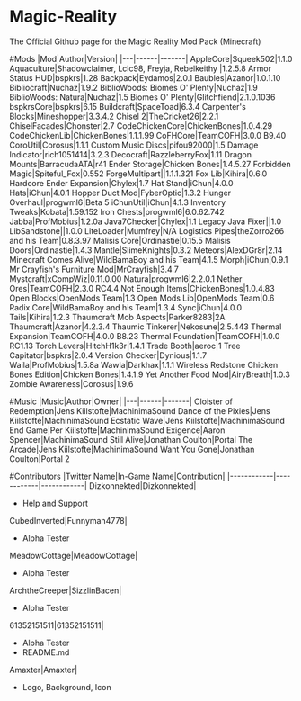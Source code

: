 # Magic-Reality
The Official Github page for the Magic Reality Mod Pack (Minecraft)

#Mods
|Mod|Author|Version|
|---|------|-------|
AppleCore|Squeek502|1.1.0
Aquaculture|Shadowclaimer, Lclc98, Freyja, Rebelkeithy |1.2.5.8
Armor Status HUD|bspkrs|1.28
Backpack|Eydamos|2.0.1
Baubles|Azanor|1.0.1.10
Bibliocraft|Nuchaz|1.9.2
BiblioWoods: Biomes O' Plenty|Nuchaz|1.9
BiblioWoods: Natura|Nuchaz|1.5
Biomes O' Plenty|Glitchfiend|2.1.0.1036
bspkrsCore|bspkrs|6.15
Buildcraft|SpaceToad|6.3.4
Carpenter's Blocks|Mineshopper|3.3.4.2
Chisel 2|TheCricket26|2.2.1
ChiselFacades|Chonster|2.7
CodeChickenCore|ChickenBones|1.0.4.29
CodeChickenLib|ChickenBones|1.1.1.99
CoFHCore|TeamCOFH|3.0.0 B9.40
CoroUtil|Corosus|1.1.1
Custom Music Discs|pifou92000|1.5
Damage Indicator|rich1051414|3.2.3
Decocraft|RazzleberryFox|1.11
Dragon Mounts|BarracudaATA|r41
Ender Storage|Chicken Bones|1.4.5.27
Forbidden Magic|Spiteful_Fox|0.552
ForgeMultipart||1.1.1.321
Fox Lib|Kihira|0.6.0
Hardcore Ender Expansion|Chylex|1.7
Hat Stand|iChun|4.0.0
Hats|iChun|4.0.1
Hopper Duct Mod|FyberOptic|1.3.2
Hunger Overhaul|progwml6|Beta 5
iChunUtil|iChun|4.1.3
Inventory Tweaks|Kobata|1.59.152
Iron Chests|progwml6|6.0.62.742
Jabba|ProfMobius|1.2.0a
Java7Checker|Chylex|1.1
Legacy Java Fixer||1.0
LibSandstone||1.0.0
LiteLoader|Mumfrey|N/A
Logistics Pipes|theZorro266 and his Team|0.8.3.97
Malisis Core|Ordinastie|0.15.5
Malisis Doors|Ordinastie|1.4.3
Mantle|SlimeKnights|0.3.2
Meteors|AlexDGr8r|2.14
Minecraft Comes Alive|WildBamaBoy and his Team|4.1.5
Morph|iChun|0.9.1
Mr Crayfish's Furniture Mod|MrCrayfish|3.4.7
Mystcraft|xCompWiz|0.11.0.00
Natura|progwml6|2.2.0.1
Nether Ores|TeamCOFH|2.3.0 RC4.4
Not Enough Items|ChickenBones|1.0.4.83
Open Blocks|OpenMods Team|1.3
Open Mods Lib|OpenMods Team|0.6
Radix Core|WildBamaBoy and his Team|1.3.4
Sync|iChun|4.0.0
Tails|Kihira|1.2.3
Thaumcraft Mob Aspects|Parker8283|2A
Thaumcraft|Azanor|4.2.3.4
Thaumic Tinkerer|Nekosune|2.5.443
Thermal Expansion|TeamCOFH|4.0.0 B8.23
Thermal Foundation|TeamCOFH|1.0.0 RC1.13
Torch Levers|HitchH1k3r|1.4.1
Trade Booth|aeroc|1
Tree Capitator|bspkrs|2.0.4
Version Checker|Dynious|1.1.7
Waila|ProfMobius|1.5.8a
Wawla|Darkhax|1.1.1
Wireless Redstone Chicken Bones Edition|Chicken Bones|1.4.1.9
Yet Another Food Mod|AiryBreath|1.0.3
Zombie Awareness|Corosus|1.9.6

#Music
|Music|Author|Owner|
|---|------|-------|
Cloister of Redemption|Jens Kiilstofte|MachinimaSound
Dance of the Pixies|Jens Kiilstofte|MachinimaSound
Ecstatic Wave|Jens Kiilstofte|MachinimaSound
End Game|Per Kiilstofte|MachinimaSound
Exigence|Aaron Spencer|MachinimaSound
Still Alive|Jonathan Coulton|Portal
The Arcade|Jens Kiilstofte|MachinimaSound
Want You Gone|Jonathan Coulton|Portal 2

#Contributors
|Twitter Name|In-Game Name|Contribution|
|------------|------------|------------|
Dizkonnekted|Dizkonnekted|<ul><li>Help and Support</li></ul>
CubedInverted|Funnyman4778|<ul><li>Alpha Tester</li></ul>
MeadowCottage|MeadowCottage|<ul><li>Alpha Tester</li></ul>
ArchtheCreeper|SizzlinBacen|<ul><li>Alpha Tester</li></ul>
61352151511|61352151511|<ul><li>Alpha Tester</li><li>README.md</li></ul>
Amaxter|Amaxter|<ul><li>Logo, Background, Icon</li></ul>
